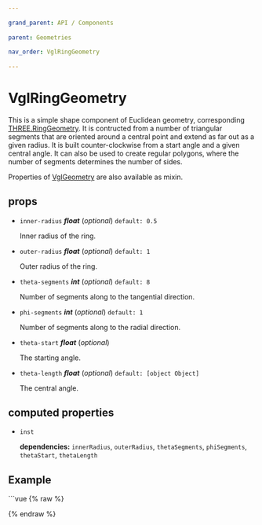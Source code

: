 ```yaml
---
          
grand_parent: API / Components
          
parent: Geometries
          
nav_order: VglRingGeometry
          
---
```

# VglRingGeometry 

This is a simple shape component of Euclidean geometry,
corresponding [THREE.RingGeometry](https://threejs.org/docs/index.html#api/geometries/RingGeometry).
It is contructed from a number of triangular segments that are oriented around a central point
and extend as far out as a given radius.
It is built counter-clockwise from a start angle and a given central angle.
It can also be used to create regular polygons,
where the number of segments determines the number of sides.

Properties of [VglGeometry](../core/vgl-geometry) are also available as mixin. 

## props 

- `inner-radius` ***float*** (*optional*) `default: 0.5` 

  Inner radius of the ring. 

- `outer-radius` ***float*** (*optional*) `default: 1` 

  Outer radius of the ring. 

- `theta-segments` ***int*** (*optional*) `default: 8` 

  Number of segments along to the tangential direction. 

- `phi-segments` ***int*** (*optional*) `default: 1` 

  Number of segments along to the radial direction. 

- `theta-start` ***float*** (*optional*) 

  The starting angle. 

- `theta-length` ***float*** (*optional*) `default: [object Object]` 

  The central angle. 

## computed properties 

- `inst` 

   **dependencies:** `innerRadius`, `outerRadius`, `thetaSegments`, `phiSegments`, `thetaStart`, `thetaLength` 



## Example
              
<div class="code-example"><div class="max-width-1-2">
                <vgl-ring-geometry-example class="aspect-1618-1000"></vgl-ring-geometry-example>
              
</div></div>
```vue
{% raw %}<template>
  <div>
    <vgl-renderer
      antialias
      camera="camera"
      scene="scene"
    >
      <vgl-scene name="scene">
        <vgl-ring-geometry
          name="ring"
          :inner-radius="innerRadius"
          :outer-radius="outerRadius"
        />
        <vgl-mesh-standard-material name="std" />
        <vgl-mesh
          geometry="ring"
          material="std"
        />
        <vgl-ambient-light color="#ffeecc" />
        <vgl-directional-light position="0 1 2" />
      </vgl-scene>
      <vgl-perspective-camera
        orbit-position="250 1 0.5"
        name="camera"
      />
    </vgl-renderer>

    <aside class="control-panel">
      <label>Inner radius<input
        v-model="innerRadius"
        type="range"
      ></label>
      <label>Outer radius<input
        v-model="outerRadius"
        type="range"
      ></label>
    </aside>
  </div>
</template>

<script>
export default {
  data: () => ({
    innerRadius: 25,
    outerRadius: 50,
  }),
};
</script>
{% endraw %}
```
